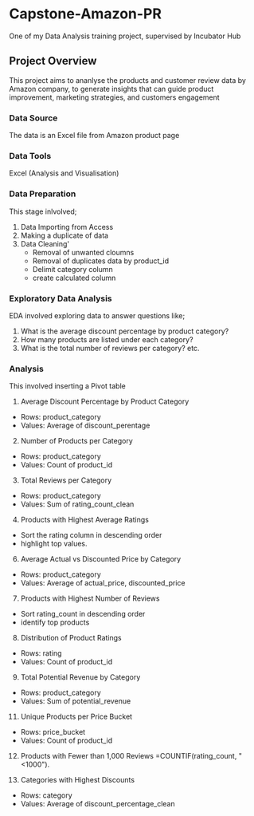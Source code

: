 # Capstone-Amazon-PR
One of my Data Analysis training project, supervised by Incubator Hub

## Project Overview
This project aims to ananlyse the products and customer review data by Amazon company, to generate insights that can guide product improvement, marketing strategies, and customers engagement

### Data Source
The data is an Excel file from Amazon product page

### Data Tools
Excel (Analysis and Visualisation)

### Data Preparation
This stage inlvolved;

1. Data Importing from Access
2. Making a duplicate of data
3. Data Cleaning'
   - Removal of unwanted cloumns
   - Removal of duplicates data by product_id
   - Delimit category column
   - create calculated column

### Exploratory Data Analysis
EDA involved exploring data to answer questions like;

1. What is the average discount percentage by product category?
2. How many products are listed under each category?
3. What is the total number of reviews per category? etc.

### Analysis
This involved inserting a Pivot table
1. Average Discount Percentage by Product Category
-	Rows: product_category
-	Values: Average of discount_perentage

2. Number of Products per Category
-	Rows: product_category
-	Values: Count of product_id 

3. Total Reviews per Category
-	Rows: product_category
-	Values: Sum of rating_count_clean

4. Products with Highest Average Ratings
-	Sort the rating column in descending order
-	highlight top values.

6. Average Actual vs Discounted Price by Category
-	Rows: product_category
-	Values: Average of actual_price, discounted_price

7. Products with Highest Number of Reviews
- Sort rating_count in descending order
- identify top products

8. Distribution of Product Ratings
-	Rows: rating
-	Values: Count of product_id

9. Total Potential Revenue by Category
-	Rows: product_category
-	Values: Sum of potential_revenue

11. Unique Products per Price Bucket
-	Rows: price_bucket
-	Values: Count of product_id

12. Products with Fewer than 1,000 Reviews
=COUNTIF(rating_count, "<1000").

14. Categories with Highest Discounts
-	Rows: category
-	Values: Average of discount_percentage_clean
